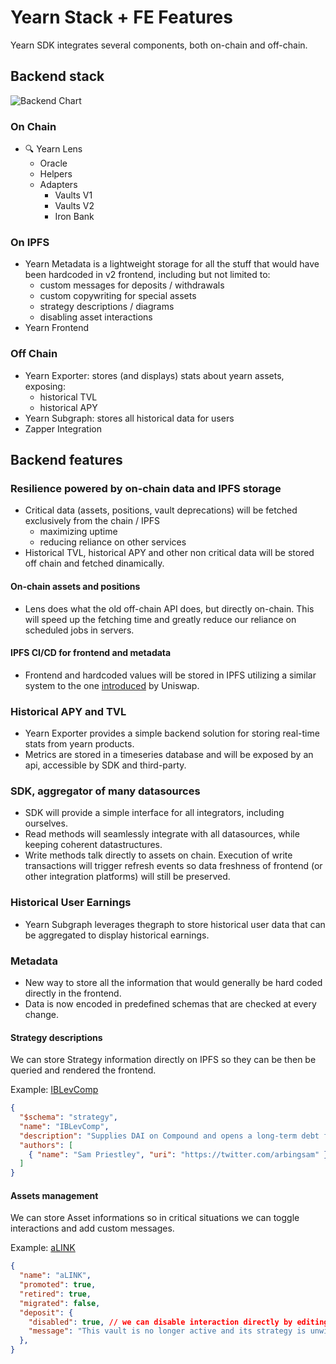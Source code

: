 # Yearn Stack + FE Features

Yearn SDK integrates several components, both on-chain and off-chain.

## Backend stack

![Backend Chart](https://i.imgur.com/2koeiK5.jpg)

### On Chain

- 🔍 Yearn Lens
  - Oracle
  - Helpers
  - Adapters
    - Vaults V1
    - Vaults V2
    - Iron Bank

### On IPFS

- Yearn Metadata is a lightweight storage for all the stuff that would have been hardcoded in v2 frontend, including but not limited to:
  - custom messages for deposits / withdrawals
  - custom copywriting for special assets
  - strategy descriptions / diagrams
  - disabling asset interactions
- Yearn Frontend

### Off Chain

- Yearn Exporter: stores (and displays) stats about yearn assets, exposing:
  - historical TVL
  - historical APY
- Yearn Subgraph: stores all historical data for users
- Zapper Integration

## Backend features

### Resilience powered by on-chain data and IPFS storage

- Critical data (assets, positions, vault deprecations) will be fetched exclusively from the chain / IPFS
  - maximizing uptime
  - reducing reliance on other services
- Historical TVL, historical APY and other non critical data will be stored off chain and fetched dinamically.

#### On-chain assets and positions

- Lens does what the old off-chain API does, but directly on-chain. This will speed up the fetching time and greatly reduce our reliance on scheduled jobs in servers.

#### IPFS CI/CD for frontend and metadata

- Frontend and hardcoded values will be stored in IPFS utilizing a similar system to the one [introduced](https://uniswap.org/blog/ipfs-uniswap-interface/) by Uniswap.

### Historical APY and TVL

- Yearn Exporter provides a simple backend solution for storing real-time stats from yearn products.
- Metrics are stored in a timeseries database and will be exposed by an api, accessible by SDK and third-party.

### SDK, aggregator of many datasources

- SDK will provide a simple interface for all integrators, including ourselves.
- Read methods will seamlessly integrate with all datasources, while keeping coherent datastructures.
- Write methods talk directly to assets on chain. Execution of write transactions will trigger refresh events so data freshness of frontend (or other integration platforms) will still be preserved.

### Historical User Earnings

- Yearn Subgraph leverages thegraph to store historical user data that can be aggregated to display historical earnings.

### Metadata

- New way to store all the information that would generally be hard coded directly in the frontend.
- Data is now encoded in predefined schemas that are checked at every change.

#### Strategy descriptions

We can store Strategy information directly on IPFS so they can be then be queried and rendered the frontend.

Example: [IBLevComp](https://meta.yearn.network/strategies/IBLevComp)

```json
{
  "$schema": "strategy",
  "name": "IBLevComp",
  "description": "Supplies DAI on Compound and opens a long-term debt for an additional amount of DAI from Ironbank without the need for collateral, to maximize COMP farming. Earned COMP is harvested and sold for more DAI and re-deposited into the vault.",
  "authors": [
    { "name": "Sam Priestley", "uri": "https://twitter.com/arbingsam" }
  ]
}
```

#### Assets management

We can store Asset informations so in critical situations we can toggle interactions and add custom messages.

Example: [aLINK](https://meta.yearn.network/vaults/0x25212Df29073FfFA7A67399AcEfC2dd75a831A1A)

```json
{
  "name": "aLINK",
  "promoted": true,
  "retired": true,
  "migrated": false,
  "deposit": {
    "disabled": true, // we can disable interaction directly by editing this file on the repo
    "message": "This vault is no longer active and its strategy is unwinding. Withdrawals will incur a 1% withdrawal fee during this process."
  },
}
```